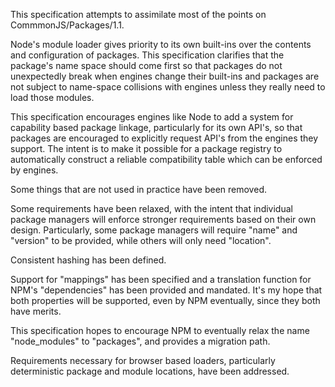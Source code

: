 
This specification attempts to assimilate most of the points on
CommmonJS/Packages/1.1.

Node's module loader gives priority to its own built-ins over the
contents and configuration of packages.  This specification clarifies
that the package's name space should come first so that packages do not
unexpectedly break when engines change their built-ins and packages are
not subject to name-space collisions with engines unless they really
need to load those modules.

This specification encourages engines like Node to add a system for
capability based package linkage, particularly for its own API's, so
that packages are encouraged to explicitly request API's from the
engines they support.  The intent is to make it possible for a package
registry to automatically construct a reliable compatibility table which
can be enforced by engines.

Some things that are not used in practice have been removed.

Some requirements have been relaxed, with the intent that individual
package managers will enforce stronger requirements based on their own
design.  Particularly, some package managers will require "name" and
"version" to be provided, while others will only need "location".

Consistent hashing has been defined.

Support for "mappings" has been specified and a translation function for
NPM's "dependencies" has been provided and mandated.  It's my hope that
both properties will be supported, even by NPM eventually, since they
both have merits.

This specification hopes to encourage NPM to eventually relax the name
"node_modules" to "packages", and provides a migration path.

Requirements necessary for browser based loaders, particularly
deterministic package and module locations, have been addressed.

